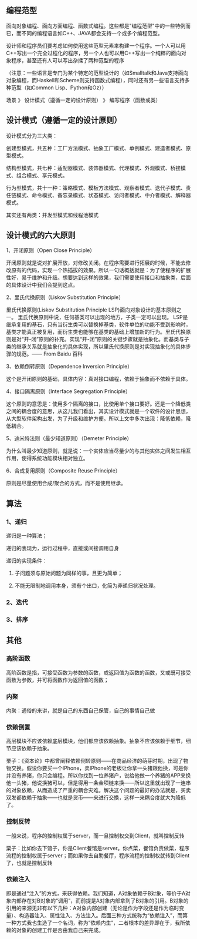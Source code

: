 ## 编程范型

面向对象编程、面向方面编程、函数式编程。这些都是"编程范型"中的一些特例而已，而不同的编程语言如C++、JAVA都会支持一个或多个编程范型。

设计师和程序员们要考虑如何使用这些范型元素来构建一个程序。一个人可以用C++写出一个完全过程化的程序，另一个人也可以用C++写出一个纯粹的面向对象程序，甚至还有人可以写出杂揉了两种范型的程序

（注意：一些语言是专门为某个特定的范型设计的（如Smalltalk和Java支持面向对象编程，而Haskell和Scheme则支持函数式编程），同时还有另一些语言支持多种范型（如Common Lisp、Python和Oz））

场景 》 设计模式（遵循一定的设计原则） 》 编写程序（函数或类）

## 设计模式（遵循一定的设计原则）
设计模式分为三大类：

创建型模式，共五种：工厂方法模式、抽象工厂模式、单例模式、建造者模式、原型模式。

结构型模式，共七种：适配器模式、装饰器模式、代理模式、外观模式、桥接模式、组合模式、享元模式。

行为型模式，共十一种：策略模式、模板方法模式、观察者模式、迭代子模式、责任链模式、命令模式、备忘录模式、状态模式、访问者模式、中介者模式、解释器模式。

其实还有两类：并发型模式和线程池模式

## 设计模式的六大原则

1、开闭原则（Open Close Principle）

开闭原则就是说对扩展开放，对修改关闭。在程序需要进行拓展的时候，不能去修改原有的代码，实现一个热插拔的效果。所以一句话概括就是：为了使程序的扩展性好，易于维护和升级。想要达到这样的效果，我们需要使用接口和抽象类，后面的具体设计中我们会提到这点。

2、里氏代换原则（Liskov Substitution Principle）

里氏代换原则(Liskov Substitution Principle LSP)面向对象设计的基本原则之一。 里氏代换原则中说，任何基类可以出现的地方，子类一定可以出现。 LSP是继承复用的基石，只有当衍生类可以替换掉基类，软件单位的功能不受到影响时，基类才能真正被复用，而衍生类也能够在基类的基础上增加新的行为。里氏代换原则是对“开-闭”原则的补充。实现“开-闭”原则的关键步骤就是抽象化。而基类与子类的继承关系就是抽象化的具体实现，所以里氏代换原则是对实现抽象化的具体步骤的规范。—— From Baidu 百科

3、依赖倒转原则（Dependence Inversion Principle）

这个是开闭原则的基础，具体内容：真对接口编程，依赖于抽象而不依赖于具体。

4、接口隔离原则（Interface Segregation Principle）

这个原则的意思是：使用多个隔离的接口，比使用单个接口要好。还是一个降低类之间的耦合度的意思，从这儿我们看出，其实设计模式就是一个软件的设计思想，从大型软件架构出发，为了升级和维护方便。所以上文中多次出现：降低依赖，降低耦合。

5、迪米特法则（最少知道原则）（Demeter Principle）

为什么叫最少知道原则，就是说：一个实体应当尽量少的与其他实体之间发生相互作用，使得系统功能模块相对独立。

6、合成复用原则（Composite Reuse Principle）

原则是尽量使用合成/聚合的方式，而不是使用继承。

## 算法

### 1、递归

递归是一种算法；

递归的表现为，运行过程中，直接或间接调用自身

递归的实现条件：

1. 子问题须与原始问题为同样的事，且更为简单；

2. 不能无限制地调用本身，须有个出口，化简为非递归状况处理。

### 2、迭代

### 3、排序

## 其他

### 高阶函数

高阶函数是指，可接受函数为参数的函数，或返回值为函数的函数，又或既可接受函数为参数，并可将函数作为返回值的函数；

### 内聚

内聚：通俗的来讲，就是自己的东西自己保管，自己的事情自己做

### 依赖倒置

高层模块不应该依赖底层模块，他们都应该依赖抽象。抽象不应该依赖于细节，细节应该依赖于抽象。 

栗子：《资本论》中都曾阐释依赖倒转原则——在商品经济的萌芽时期，出现了物物交换。假设你要买一个IPhone，卖IPhone的老板让你拿一头猪跟他换，可是你并没有养猪，你只会编程。所以你找到一位养猪户，说给他做一个养猪的APP来换他一头猪，他说换猪可以，但是得用一条金项链来换——所以这里就出现了一连串的对象依赖，从而造成了严重的耦合灾难。解决这个问题的最好的办法就是，买卖双发都依赖于抽象——也就是货币——来进行交换，这样一来耦合度就大为降低了。

### 控制反转

一般来说，程序的控制权属于server，而一旦控制权交到Client，就叫控制反转

栗子：比如你去下馆子，你是Client餐馆是server。你点菜，餐馆负责做菜，程序流程的控制权属于server；而如果你去自助餐厅，程序流程的控制权就转到Client了，也就是控制反转

### 依赖注入

即是通过“注入”的方式，来获得依赖。我们知道，A对象依赖于B对象，等价于A对象内部存在对B对象的“调用”，而前提是A对象内部拿到了B对象的引用。B对象的引用的来源无非有以下几种：A对象内部创建（无论是作为字段还是作为临时变量）、构造器注入、属性注入、方法注入。后面三种方式统称为“依赖注入”，而第一种方式我也生造了一个名词，称为“依赖内生”，二者根本的差异即在于，我所依赖的对象的创建工作是否由我自己来完成。